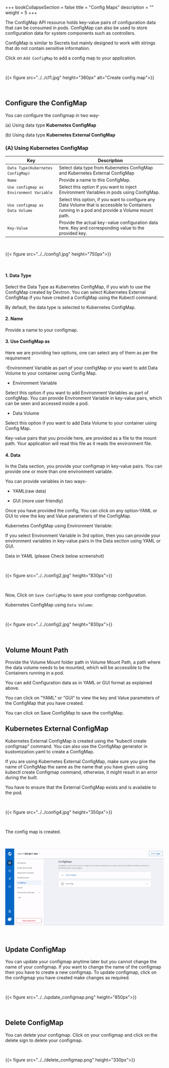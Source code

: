 +++
bookCollapseSection = false
title = "Config Maps"
description = ""
weight = 5
+++


The ConfigMap API resource holds key-value pairs of configuration data that can be consumed in pods. ConfigMap can also be used to store configuration data for system components such as controllers.

ConfigMap is similar to Secrets but mainly designed to work with strings that do not contain sensitive information.

Click on `Add ConfigMap` to add a config map to your application.

&nbsp;&nbsp;

{{< figure src="../../cf1.jpg" height="380px" alt="Create config map">}}

&nbsp;&nbsp;

## Configure the ConfigMap

You can configure the configmap in two way-

(a) Using data type **Kubernetes ConfigMap**

(b) Using data type **Kubernetes External ConfigMap**

  

### (A) Using Kubernetes ConfigMap

Key  | Description
-----|-----
`Data Type(Kubernetes ConfigMap)` | Select data type from Kubernetes ConfigMap and Kubernetes External ConfigMap 
`Name` | Provide a name to this ConfigMap.
`Use configmap as Environment Variable` | Select this option if you want to inject Environment Variables in pods using ConfigMap.
`Use configmap as Data Volume` | Select this option, if you want to configure any Data Volume that is accessible to Containers running in a pod and provide a Volume mount path.
`Key-Value` | Provide the actual key-value configuration data here. Key and corresponding value to the provided key.

&nbsp;&nbsp;

{{< figure src="../../config1.jpg" height="750px">}}

&nbsp;&nbsp;

#### 1. Data Type

Select the Data Type as Kubernetes ConfigMap, if you wish to use the ConfigMap created by Devtron. You can select Kubernetes External ConfigMap if you have created a ConfigMap using the Kubectl command.

By default, the data type is selected to Kubernetes ConfigMap.

#### 2. Name

Provide a name to your configmap.

#### 3. Use ConfigMap as

Here we are providing two options, one can select any of them as per the requirement

-Environment Variable as part of your configMap or you want to  add Data Volume to your container using Config Map.

-   Environment Variable
    

Select this option if you want to add Environment Variables as part of configMap. You can provide Environment Variable in key-value pairs, which can be seen and accessed inside a pod.

  

-   Data Volume
    

Select this option if you want to add Data Volume to your container using Config Map.

Key-value pairs that you provide here, are provided as a file to the mount path. Your application will read this file as it reads the environment file.

#### 4. Data

In the Data section, you provide your configmap in key-value pairs. You can provide one or more than one environment variable.

You can provide variables in two ways-

-   YAML(raw data)
    
-   GUI (more user friendly)
    

Once you have provided the config, You can click on any option-YAML or GUI to view the key and Value parameters of the ConfigMap.

Kubernetes ConfigMap using Environment Variable:

If you select Environment Variable in 3rd option, then you can provide your environment variables in key-value pairs in the Data section using YAML or GUI.

Data in YAML (please Check below screenshot)

&nbsp;&nbsp;

{{< figure src="../../config2.jpg" height="830px">}}

&nbsp;&nbsp;

Now, Click on `Save ConfigMap` to save your configmap configuration.

Kubernetes ConfigMap using `Data Volume`:

&nbsp;&nbsp;

{{< figure src="../../config2.jpg" height="830px">}}

&nbsp;&nbsp;

## Volume Mount Path

Provide the Volume Mount folder path in Volume Mount Path, a path where the data volume needs to be mounted, which will be accessible to the Containers running in a pod.

You can add Configuration data as in YAML or GUI format as explained above.

You can click on “YAML” or “GUI” to view the key and Value parameters of the ConfigMap that you have created.

You can click on Save ConfigMap to save the configMap.

## Kubernetes External ConfigMap

Kubernetes External ConfigMap is created using the “kubectl create configmap” command. You can also use the ConfigMap generator in kustomization.yaml to create a ConfigMap.

If you are using Kubernetes External ConfigMap, make sure you give the name of ConfigMap the same as the name that you have given using kubectl create Configmap <configmap-name> <data source> command, otherwise, it might result in an error during the built.

You have to ensure that the External ConfigMap exists and is available to the pod.

&nbsp;&nbsp;

{{< figure src="../../config4.jpg" height="350px">}}

<br />

The config map is created.

&nbsp;&nbsp;

![Config Map Added](../../arora2.gif "Config Map is added")

&nbsp;&nbsp;

## Update ConfigMap

You can update your configmap anytime later but you cannot change the name of your configmap. If you want to change the name of the configmap then you have to create a new configmap. To update configmap, click on the configmap you have created make changes as required.

&nbsp;&nbsp;

{{< figure src="../../update_configmap.png" height="850px">}}

&nbsp;&nbsp;


## Delete ConfigMap

You can delete your configmap. Click on your configmap and click on the delete sign to delete your configmap.

&nbsp;&nbsp;

{{< figure src="../../delete_configmap.png" height="330px">}}

&nbsp;&nbsp;

